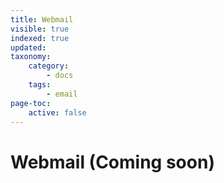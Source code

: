 ```yaml
---
title: Webmail
visible: true
indexed: true
updated:
taxonomy:
    category:
        - docs
    tags:
        - email
page-toc:
    active: false
---
```


# Webmail (Coming soon)
